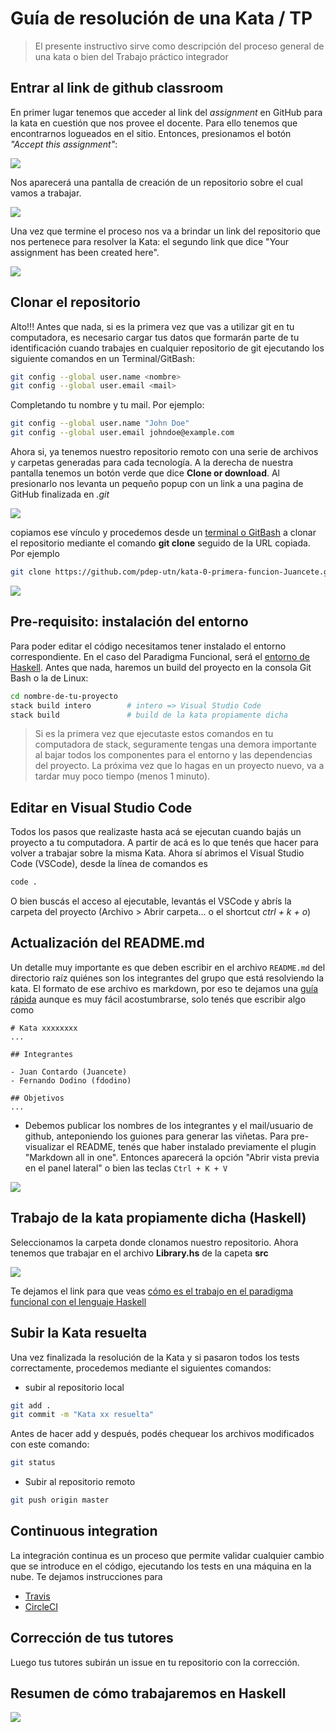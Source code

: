 # Guía de resolución de una Kata / TP

> El presente instructivo sirve como descripción del proceso general de una kata o bien del Trabajo práctico integrador

## Entrar al link de github classroom

En primer lugar tenemos que acceder al link del _assignment_ en GitHub para la kata en cuestión que nos provee el docente. Para ello tenemos que encontrarnos logueados en el sitio. Entonces, presionamos el botón _"Accept this assignment"_:

![](../../images/guia-katas/00-accepting.png)

Nos aparecerá una pantalla de creación de un repositorio sobre el cual vamos a trabajar.

![](../../images/guia-katas/01.creando.png)

Una vez que termine el proceso nos va a brindar un link del repositorio que nos pertenece para resolver la Kata: el segundo link que dice "Your assignment has been created here".

![](../../images/guia-katas/02.creado.png)

## Clonar el repositorio

Alto!!! Antes que nada, si es la primera vez que vas a utilizar git en tu computadora, es necesario cargar tus datos que formarán parte de tu identificación cuando trabajes en cualquier repositorio de git ejecutando los siguiente comandos en un Terminal/GitBash:

```bash
git config --global user.name <nombre>
git config --global user.email <mail>
```

Completando tu nombre y tu mail. Por ejemplo:

```bash
git config --global user.name "John Doe"
git config --global user.email johndoe@example.com
```

Ahora si, ya tenemos nuestro repositorio remoto con una serie de archivos y carpetas generadas para cada tecnología. A la derecha de nuestra pantalla tenemos un botón verde que dice **Clone or download**. Al presionarlo nos levanta un pequeño popup con un link a una pagina de GitHub finalizada en _.git_

![](../../images/guia-katas/03.repositorio.png)

copiamos ese vínculo y procedemos desde un [terminal o GitBash](https://git-scm.com/downloads) a clonar el repositorio mediante el comando **git clone** seguido de la URL copiada. Por ejemplo

```bash
git clone https://github.com/pdep-utn/kata-0-primera-funcion-Juancete.git
```

![](../../images/guia-katas/04.clonado.png)

## Pre-requisito: instalación del entorno

Para poder editar el código necesitamos tener instalado el entorno correspondiente. En el caso del Paradigma Funcional, será el [entorno de Haskell](../haskell/entorno.md). Antes que nada, haremos un build del proyecto en la consola Git Bash o la de Linux:

```bash
cd nombre-de-tu-proyecto
stack build intero        # intero => Visual Studio Code
stack build               # build de la kata propiamente dicha
```

> Si es la primera vez que ejecutaste estos comandos en tu computadora de stack, seguramente tengas una demora importante al bajar todos los componentes para el entorno y las dependencias del proyecto. La próxima vez que lo hagas en un proyecto nuevo, va a tardar muy poco tiempo (menos 1 minuto).

## Editar en Visual Studio Code

Todos los pasos que realizaste hasta acá se ejecutan cuando bajás un proyecto a tu computadora. A partir de acá es lo que tenés que hacer para volver a trabajar sobre la misma Kata. Ahora sí abrimos el Visual Studio Code (VSCode), desde la línea de comandos es

```bash
code .
```

O bien buscás el acceso al ejecutable, levantás el VSCode y abrís la carpeta del proyecto (Archivo > Abrir carpeta... o el shortcut _ctrl + k + o_)

## Actualización del README.md

Un detalle muy importante es que deben escribir en el archivo `README.md` del directorio raíz quiénes son los integrantes del grupo que está resolviendo la kata. El formato de ese archivo es markdown, por eso te dejamos una [guía rápida](https://github.com/adam-p/markdown-here/wiki/Markdown-Cheatsheet) aunque es muy fácil acostumbrarse, solo tenés que escribir algo como

```
# Kata xxxxxxxx
...

## Integrantes

- Juan Contardo (Juancete)
- Fernando Dodino (fdodino)

## Objetivos
...
```

- Debemos publicar los nombres de los integrantes y el mail/usuario de github, anteponiendo los guiones para generar las viñetas. Para pre-visualizar el README, tenés que haber instalado previamente el plugin "Markdown all in one". Entonces aparecerá la opción "Abrir vista previa en el panel lateral" o bien las teclas `Ctrl + K + V`

![](../../images/guia-katas/previsualizarMd.png)

## Trabajo de la kata propiamente dicha (Haskell)

Seleccionamos la carpeta donde clonamos nuestro repositorio. Ahora tenemos que trabajar en el archivo **Library.hs** de la capeta **src**

![](../../images/guia-katas/05.editor.png)

Te dejamos el link para que veas [cómo es el trabajo en el paradigma funcional con el lenguaje Haskell](../haskell/trabajo.md)

## Subir la Kata resuelta

Una vez finalizada la resolución de la Kata y si pasaron todos los tests correctamente, procedemos mediante el siguientes comandos:

- subir al repositorio local

```bash
git add .
git commit -m "Kata xx resuelta"
```

Antes de hacer add y después, podés chequear los archivos modificados con este comando:

```bash
git status
```

- Subir al repositorio remoto

```bash
git push origin master
```  

## Continuous integration

La integración continua es un proceso que permite validar cualquier cambio que se introduce en el código, ejecutando los tests en una máquina en la nube. Te dejamos instrucciones para

- [Travis](./kata-ci-travis.md)
- [CircleCI](./kata-ci-circleCI.md)

## Corrección de tus tutores

Luego tus tutores subirán un issue en tu repositorio con la corrección.

## Resumen de cómo trabajaremos en Haskell

![](../../images/guia-katas/arquitecturaTrabajoHaskell2.png)